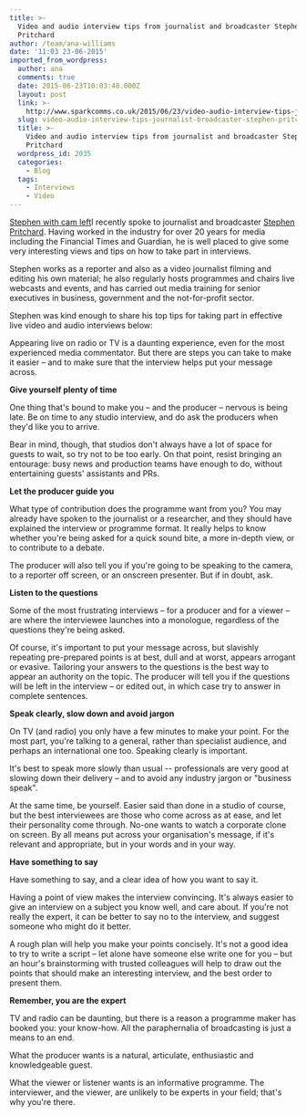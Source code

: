 ```yaml
---
title: >-
  Video and audio interview tips from journalist and broadcaster Stephen
  Pritchard
author: /team/ana-williams
date: '11:03 23-06-2015'
imported_from_wordpress:
  author: ana
  comments: true
  date: 2015-06-23T10:03:48.000Z
  layout: post
  link: >-
    http://www.sparkcomms.co.uk/2015/06/23/video-audio-interview-tips-journalist-broadcaster-stephen-pritchard/
  slug: video-audio-interview-tips-journalist-broadcaster-stephen-pritchard
  title: >-
    Video and audio interview tips from journalist and broadcaster Stephen
    Pritchard
  wordpress_id: 2035
  categories:
    - Blog
  tags:
    - Interviews
    - Video
---
```


[Stephen with cam left](Stephen-with-cam-left-150x150.jpg)I recently spoke to journalist and broadcaster [Stephen Pritchard](http://www.tw11productions.co.uk/). Having worked in the industry for over 20 years for media including the Financial Times and Guardian, he is well placed to give some very interesting views and tips on how to take part in interviews. 

Stephen works as a reporter and also as a video journalist filming and editing his own material; he also regularly hosts programmes and chairs live webcasts and events, and has carried out media training for senior executives in business, government and the not-for-profit sector.

Stephen was kind enough to share his top tips for taking part in effective live video and audio interviews below:

Appearing live on radio or TV is a daunting experience, even for the most experienced media commentator. But there are steps you can take to make it easier – and to make sure that the interview helps put your message across.

**Give yourself plenty of time**

One thing that's bound to make you – and the producer – nervous is being late. Be on time to any studio interview, and do ask the producers when they'd like you to arrive.

Bear in mind, though, that studios don't always have a lot of space for guests to wait, so try not to be too early. On that point, resist bringing an entourage: busy news and production teams have enough to do, without entertaining guests' assistants and PRs.

**Let the producer guide you**

What type of contribution does the programme want from you? You may already have spoken to the journalist or a researcher, and they should have explained the interview or programme format. It really helps to know whether you're being asked for a quick sound bite, a more in-depth view, or to contribute to a debate.

The producer will also tell you if you're going to be speaking to the camera, to a reporter off screen, or an onscreen presenter. But if in doubt, ask.

**Listen to the questions**

Some of the most frustrating interviews – for a producer and for a viewer – are where the interviewee launches into a monologue, regardless of the questions they're being asked.

Of course, it's important to put your message across, but slavishly repeating pre-prepared points is at best, dull and at worst, appears arrogant or evasive. Tailoring your answers to the questions is the best way to appear an authority on the topic. The producer will tell you if the questions will be left in the interview – or edited out, in which case try to answer in complete sentences.

**Speak clearly, slow down and avoid jargon**

On TV (and radio) you only have a few minutes to make your point. For the most part, you're talking to a general, rather than specialist audience, and perhaps an international one too. Speaking clearly is important.

It's best to speak more slowly than usual -- professionals are very good at slowing down their delivery – and to avoid any industry jargon or "business speak".

At the same time, be yourself. Easier said than done in a studio of course, but the best interviewees are those who come across as at ease, and let their personality come through. No-one wants to watch a corporate clone on screen. By all means put across your organisation's message, if it's relevant and appropriate, but in your words and in your way.

**Have something to say**

Have something to say, and a clear idea of how you want to say it.

Having a point of view makes the interview convincing. It's always easier to give an interview on a subject you know well, and care about. If you're not really the expert, it can be better to say no to the interview, and suggest someone who might do it better.

A rough plan will help you make your points concisely. It's not a good idea to try to write a script – let alone have someone else write one for you – but an hour's brainstorming with trusted colleagues will help to draw out the points that should make an interesting interview, and the best order to present them.

**Remember, you are the expert**

TV and radio can be daunting, but there is a reason a programme maker has booked you: your know-how. All the paraphernalia of broadcasting is just a means to an end.

What the producer wants is a natural, articulate, enthusiastic and knowledgeable guest.

What the viewer or listener wants is an informative programme. The interviewer, and the viewer, are unlikely to be experts in your field; that's why you're there.

